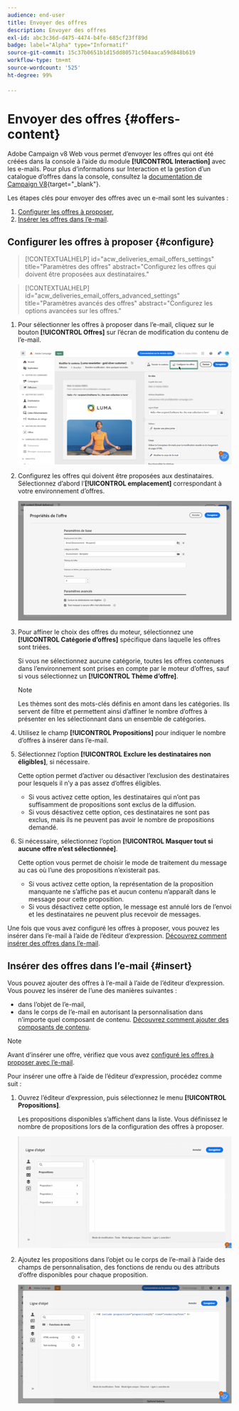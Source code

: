 ```yaml
---
audience: end-user
title: Envoyer des offres
description: Envoyer des offres
exl-id: abc3c36d-d475-4474-b4fe-685cf23ff89d
badge: label="Alpha" type="Informatif"
source-git-commit: 15c37b0651b1d15dd80571c504aaca59d848b619
workflow-type: tm+mt
source-wordcount: '525'
ht-degree: 99%

---
```



# Envoyer des offres {#offers-content}

Adobe Campaign v8 Web vous permet d’envoyer les offres qui ont été créées dans la console à l’aide du module **[!UICONTROL Interaction]** avec les e-mails. Pour plus d’informations sur Interaction et la gestion d’un catalogue d’offres dans la console, consultez la [documentation de Campaign V8](https://experienceleague.adobe.com/docs/campaign/campaign-v8/offers/interaction.html?lang=fr){target="_blank"}.

Les étapes clés pour envoyer des offres avec un e-mail sont les suivantes :

1. [Configurer les offres à proposer](#configure),
1. [Insérer les offres dans l’e-mail](#insert).

## Configurer les offres à proposer {#configure}

>[!CONTEXTUALHELP]
>id="acw_deliveries_email_offers_settings"
>title="Paramètres des offres"
>abstract="Configurez les offres qui doivent être proposées aux destinataires."

>[!CONTEXTUALHELP]
>id="acw_deliveries_email_offers_advanced_settings"
>title="Paramètres avancés des offres"
>abstract="Configurez les options avancées sur les offres."

1. Pour sélectionner les offres à proposer dans l’e-mail, cliquez sur le bouton **[!UICONTROL Offres]** sur l’écran de modification du contenu de l’e-mail.

   ![](assets/setup-offers.png)

1. Configurez les offres qui doivent être proposées aux destinataires. Sélectionnez d’abord l’**[!UICONTROL emplacement]** correspondant à votre environnement d’offres.

   ![](assets/create-content-offers.png)

1. Pour affiner le choix des offres du moteur, sélectionnez une **[!UICONTROL Catégorie d’offres]** spécifique dans laquelle les offres sont triées.

   Si vous ne sélectionnez aucune catégorie, toutes les offres contenues dans l’environnement sont prises en compte par le moteur d’offres, sauf si vous sélectionnez un **[!UICONTROL Thème d’offre]**.

   >[!NOTE]
   >
   >Les thèmes sont des mots-clés définis en amont dans les catégories. Ils servent de filtre et permettent ainsi d’affiner le nombre d’offres à présenter en les sélectionnant dans un ensemble de catégories.

1. Utilisez le champ **[!UICONTROL Propositions]** pour indiquer le nombre d’offres à insérer dans l’e-mail.

1. Sélectionnez l’option **[!UICONTROL Exclure les destinataires non éligibles]**, si nécessaire.

   Cette option permet d’activer ou désactiver l’exclusion des destinataires pour lesquels il n’y a pas assez d’offres éligibles.

   * Si vous activez cette option, les destinataires qui n’ont pas suffisamment de propositions sont exclus de la diffusion.
   * Si vous désactivez cette option, ces destinataires ne sont pas exclus, mais ils ne peuvent pas avoir le nombre de propositions demandé.

1. Si nécessaire, sélectionnez l’option **[!UICONTROL Masquer tout si aucune offre n’est sélectionnée]**.

   Cette option vous permet de choisir le mode de traitement du message au cas où l’une des propositions n’existerait pas.

   * Si vous activez cette option, la représentation de la proposition manquante ne s’affiche pas et aucun contenu n’apparaît dans le message pour cette proposition.
   * Si vous désactivez cette option, le message est annulé lors de l’envoi et les destinataires ne peuvent plus recevoir de messages.

Une fois que vous avez configuré les offres à proposer, vous pouvez les insérer dans l’e-mail à l’aide de l’éditeur d’expression. [Découvrez comment insérer des offres dans l’e-mail](#insert).

## Insérer des offres dans l’e-mail {#insert}

Vous pouvez ajouter des offres à l’e-mail à l’aide de l’éditeur d’expression. Vous pouvez les insérer de l’une des manières suivantes :

* dans l’objet de l’e-mail,
* dans le corps de l’e-mail en autorisant la personnalisation dans n’importe quel composant de contenu. [Découvrez comment ajouter des composants de contenu](content-components.md).

>[!NOTE]
>
>Avant d’insérer une offre, vérifiez que vous avez [configuré les offres à proposer avec l’e-mail](#configure).

Pour insérer une offre à l’aide de l’éditeur d’expression, procédez comme suit :

1. Ouvrez l’éditeur d’expression, puis sélectionnez le menu **[!UICONTROL Propositions]**.

   Les propositions disponibles s’affichent dans la liste. Vous définissez le nombre de propositions lors de la configuration des offres à proposer.

   ![](assets/offer-insertion.png)

1. Ajoutez les propositions dans l’objet ou le corps de l’e-mail à l’aide des champs de personnalisation, des fonctions de rendu ou des attributs d’offre disponibles pour chaque proposition.

   ![](assets/offer-inserted.png)
